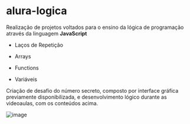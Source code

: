 # alura-logica

Realização de projetos voltados para o ensino da lógica de programação através da linguagem **JavaScript**

- Laços de Repetição

- Arrays

- Functions

- Variáveis

Criação de desafio do número secreto, composto por interface gráfica previamente disponibilizada, e desenvolvimento lógico durante as videoaulas, com os conteúdos acima.

![image](https://github.com/diandrade/alura-logica/assets/81432715/5e909f44-99f3-4225-aa01-a777d515b82d)

